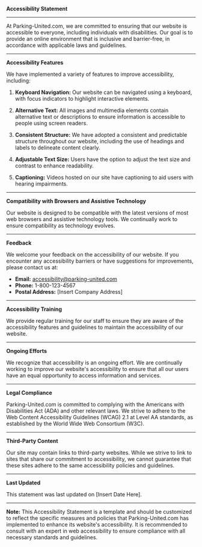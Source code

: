 **Accessibility Statement**

---

At Parking-United.com, we are committed to ensuring that our website is accessible to everyone, including individuals with disabilities. Our goal is to provide an online environment that is inclusive and barrier-free, in accordance with applicable laws and guidelines.

---

**Accessibility Features**

We have implemented a variety of features to improve accessibility, including:

1. **Keyboard Navigation:** Our website can be navigated using a keyboard, with focus indicators to highlight interactive elements.
2. **Alternative Text:** All images and multimedia elements contain alternative text or descriptions to ensure information is accessible to people using screen readers.

3. **Consistent Structure:** We have adopted a consistent and predictable structure throughout our website, including the use of headings and labels to delineate content clearly.

4. **Adjustable Text Size:** Users have the option to adjust the text size and contrast to enhance readability.

5. **Captioning:** Videos hosted on our site have captioning to aid users with hearing impairments.

---

**Compatibility with Browsers and Assistive Technology**

Our website is designed to be compatible with the latest versions of most web browsers and assistive technology tools. We continually work to ensure compatibility as technology evolves.

---

**Feedback**

We welcome your feedback on the accessibility of our website. If you encounter any accessibility barriers or have suggestions for improvements, please contact us at:

- **Email:** [accessibility@parking-united.com](mailto:accessibility@parking-united.com)
- **Phone:** 1-800-123-4567
- **Postal Address:** [Insert Company Address]

---

**Accessibility Training**

We provide regular training for our staff to ensure they are aware of the accessibility features and guidelines to maintain the accessibility of our website.

---

**Ongoing Efforts**

We recognize that accessibility is an ongoing effort. We are continually working to improve our website's accessibility to ensure that all our users have an equal opportunity to access information and services.

---

**Legal Compliance**

Parking-United.com is committed to complying with the Americans with Disabilities Act (ADA) and other relevant laws. We strive to adhere to the Web Content Accessibility Guidelines (WCAG) 2.1 at Level AA standards, as established by the World Wide Web Consortium (W3C).

---

**Third-Party Content**

Our site may contain links to third-party websites. While we strive to link to sites that share our commitment to accessibility, we cannot guarantee that these sites adhere to the same accessibility policies and guidelines.

---

**Last Updated**

This statement was last updated on [Insert Date Here].

---

**Note:** This Accessibility Statement is a template and should be customized to reflect the specific measures and policies that Parking-United.com has implemented to enhance its website's accessibility. It is recommended to consult with an expert in web accessibility to ensure compliance with all necessary standards and guidelines.
